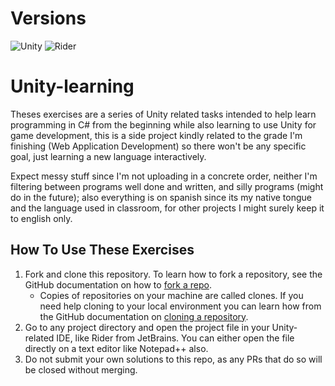 # Versions

![Unity](https://img.shields.io/badge/UNITY-2021.3.26f1-lightgrey)
![Rider](https://img.shields.io/badge/RIDER-2023.1.2-orange)

# Unity-learning

Theses exercises are a series of Unity related tasks intended to help learn programming in C# from the beginning while also learning to use Unity for game development, 
this is a side project kindly related to the grade I'm finishing (Web Application Development) so there won't be any specific goal, just learning a new language interactively.

Expect messy stuff since I'm not uploading in a concrete order, neither I'm filtering between programs well done and written, and silly programs (might do in the future);
also everything is on spanish since its my native tongue and the language used in classroom, for other projects I might surely keep it to english only.

## How To Use These Exercises 

1. Fork and clone this repository. To learn how to fork a repository, see the GitHub documentation on how to [fork a repo](https://docs.github.com/en/get-started/quickstart/fork-a-repo). 
    * Copies of repositories on your machine are called clones. If you need help cloning to your local environment you can learn how from the GitHub documentation on [cloning a repository](https://docs.github.com/en/github/creating-cloning-and-archiving-repositories/cloning-a-repository-from-github/cloning-a-repository).
2. Go to any project directory and open the project file in your Unity-related IDE, like Rider from JetBrains. You can either open the file directly on a text editor like Notepad++ also.
3. Do not submit your own solutions to this repo, as any PRs that do so will be closed without merging.
